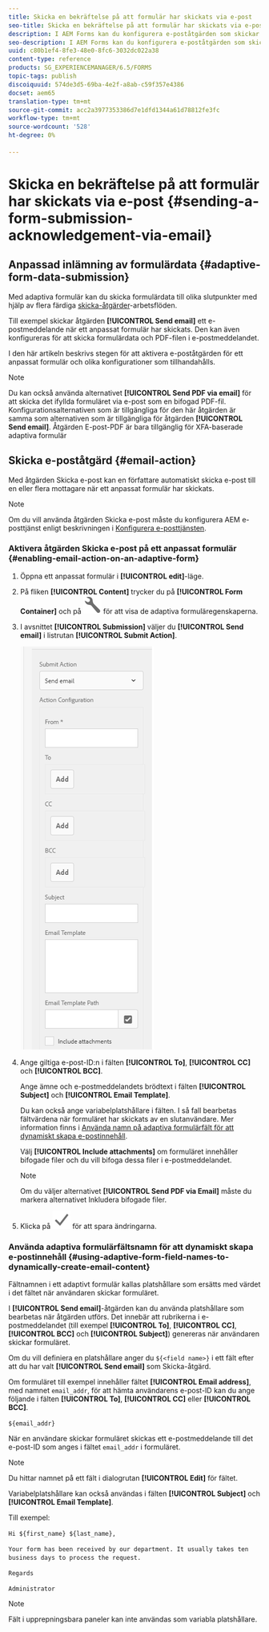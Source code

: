 ```yaml
---
title: Skicka en bekräftelse på att formulär har skickats via e-post
seo-title: Skicka en bekräftelse på att formulär har skickats via e-post
description: I AEM Forms kan du konfigurera e-poståtgärden som skickar en bekräftelse till en användare när formuläret skickas.
seo-description: I AEM Forms kan du konfigurera e-poståtgärden som skickar en bekräftelse till en användare när formuläret skickas.
uuid: c80b1ef4-8fe3-48e0-8fc6-3032dc022a38
content-type: reference
products: SG_EXPERIENCEMANAGER/6.5/FORMS
topic-tags: publish
discoiquuid: 574de3d5-69ba-4e2f-a8ab-c59f357e4386
docset: aem65
translation-type: tm+mt
source-git-commit: acc2a3977353386d7e1dfd1344a61d78812fe3fc
workflow-type: tm+mt
source-wordcount: '528'
ht-degree: 0%

---
```



# Skicka en bekräftelse på att formulär har skickats via e-post {#sending-a-form-submission-acknowledgement-via-email}

## Anpassad inlämning av formulärdata {#adaptive-form-data-submission}

Med adaptiva formulär kan du skicka formulärdata till olika slutpunkter med hjälp av flera färdiga [skicka-åtgärder](../../forms/using/configuring-submit-actions.md)-arbetsflöden.

Till exempel skickar åtgärden **[!UICONTROL Send email]** ett e-postmeddelande när ett anpassat formulär har skickats. Den kan även konfigureras för att skicka formulärdata och PDF-filen i e-postmeddelandet.

I den här artikeln beskrivs stegen för att aktivera e-poståtgärden för ett anpassat formulär och olika konfigurationer som tillhandahålls.

>[!NOTE]
>
>Du kan också använda alternativet **[!UICONTROL Send PDF via email]** för att skicka det ifyllda formuläret via e-post som en bifogad PDF-fil. Konfigurationsalternativen som är tillgängliga för den här åtgärden är samma som alternativen som är tillgängliga för åtgärden **[!UICONTROL Send email]**. Åtgärden E-post-PDF är bara tillgänglig för XFA-baserade adaptiva formulär

## Skicka e-poståtgärd {#email-action}

Med åtgärden Skicka e-post kan en författare automatiskt skicka e-post till en eller flera mottagare när ett anpassat formulär har skickats.

>[!NOTE]
>
>Om du vill använda åtgärden Skicka e-post måste du konfigurera AEM e-posttjänst enligt beskrivningen i [Konfigurera e-posttjänsten](/help/sites-administering/notification.md#configuring-the-mail-service).

### Aktivera åtgärden Skicka e-post på ett anpassat formulär {#enabling-email-action-on-an-adaptive-form}

1. Öppna ett anpassat formulär i **[!UICONTROL edit]**-läge.

1. På fliken **[!UICONTROL Content]** trycker du på **[!UICONTROL Form Container]** och på ![configure](assets/configure-icon.svg) för att visa de adaptiva formuläregenskaperna.

1. I avsnittet **[!UICONTROL Submission]** väljer du **[!UICONTROL Send email]** i listrutan **[!UICONTROL Submit Action]**.

   ![Skicka funktionsmakron](assets/submission-actions.png)

1. Ange giltiga e-post-ID:n i fälten **[!UICONTROL To]**, **[!UICONTROL CC]** och **[!UICONTROL BCC]**.

   Ange ämne och e-postmeddelandets brödtext i fälten **[!UICONTROL Subject]** och **[!UICONTROL Email Template]**.

   Du kan också ange variabelplatshållare i fälten. I så fall bearbetas fältvärdena när formuläret har skickats av en slutanvändare. Mer information finns i [Använda namn på adaptiva formulärfält för att dynamiskt skapa e-postinnehåll](../../forms/using/form-submission-receipt-via-email.md#p-using-adaptive-form-field-names-to-dynamically-create-email-content-p).

   Välj **[!UICONTROL Include attachments]** om formuläret innehåller bifogade filer och du vill bifoga dessa filer i e-postmeddelandet.

   >[!NOTE]
   >
   >Om du väljer alternativet **[!UICONTROL Send PDF via Email]** måste du markera alternativet Inkludera bifogade filer.

1. Klicka på ![spara](assets/save_icon.svg) för att spara ändringarna.

### Använda adaptiva formulärfältsnamn för att dynamiskt skapa e-postinnehåll {#using-adaptive-form-field-names-to-dynamically-create-email-content}

Fältnamnen i ett adaptivt formulär kallas platshållare som ersätts med värdet i det fältet när användaren skickar formuläret.

I **[!UICONTROL Send email]**-åtgärden kan du använda platshållare som bearbetas när åtgärden utförs. Det innebär att rubrikerna i e-postmeddelandet (till exempel **[!UICONTROL To]**, **[!UICONTROL CC]**, **[!UICONTROL BCC]** och **[!UICONTROL Subject]**) genereras när användaren skickar formuläret.

Om du vill definiera en platshållare anger du `${<field name>}` i ett fält efter att du har valt **[!UICONTROL Send email]** som Skicka-åtgärd.

Om formuläret till exempel innehåller fältet **[!UICONTROL Email address]**, med namnet `email_addr`, för att hämta användarens e-post-ID kan du ange följande i fälten **[!UICONTROL To]**, **[!UICONTROL CC]** eller **[!UICONTROL BCC]**.

`${email_addr}`

När en användare skickar formuläret skickas ett e-postmeddelande till det e-post-ID som anges i fältet `email_addr` i formuläret.

>[!NOTE]
>
>Du hittar namnet på ett fält i dialogrutan **[!UICONTROL Edit]** för fältet.

Variabelplatshållare kan också användas i fälten **[!UICONTROL Subject]** och **[!UICONTROL Email Template]**.

Till exempel:

`Hi ${first_name} ${last_name},`

`Your form has been received by our department. It usually takes ten business days to process the request.`

`Regards`

`Administrator`

>[!NOTE]
>
>Fält i upprepningsbara paneler kan inte användas som variabla platshållare.

